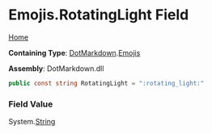 # Emojis\.RotatingLight Field

[Home](../../../README.md)

**Containing Type**: [DotMarkdown](../../README.md)\.[Emojis](../README.md)

**Assembly**: DotMarkdown\.dll

```csharp
public const string RotatingLight = ":rotating_light:"
```

### Field Value

System\.[String](https://docs.microsoft.com/en-us/dotnet/api/system.string)